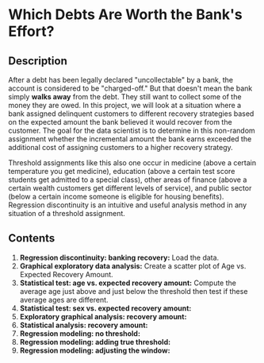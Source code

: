 # Which Debts Are Worth the Bank's Effort?
## Description
After a debt has been legally declared "uncollectable" by a bank, the account is considered to be "charged-off." But that doesn't mean the bank simply **walks away** from the debt. They still want to collect some of the money they are owed. In this project, we will look at a situation where a bank assigned delinquent customers to different recovery strategies based on the expected amount the bank believed it would recover from the customer. The goal for the data scientist is to determine in this non-random assignment whether the incremental amount the bank earns exceeded the additional cost of assigning customers to a higher recovery strategy.

Threshold assignments like this also one occur in medicine (above a certain temperature you get medicine), education (above a certain test score students get admitted to a special class), other areas of finance (above a certain wealth customers get different levels of service), and public sector (below a certain income someone is eligible for housing benefits). Regression discontinuity is an intuitive and useful analysis method in any situation of a threshold assignment.
## Contents 
1. **Regression discontinuity: banking recovery:** Load the data.
2. **Graphical exploratory data analysis:** Create a scatter plot of Age vs. Expected Recovery Amount.
3. **Statistical test: age vs. expected recovery amount:** Compute the average age just above and just below the threshold then test if these average ages are different.
4. **Statistical test: sex vs. expected recovery amount:**
5. **Exploratory graphical analysis: recovery amount:**
6. **Statistical analysis: recovery amount:**
7. **Regression modeling: no threshold:**
8. **Regression modeling: adding true threshold:**
9. **Regression modeling: adjusting the window:**